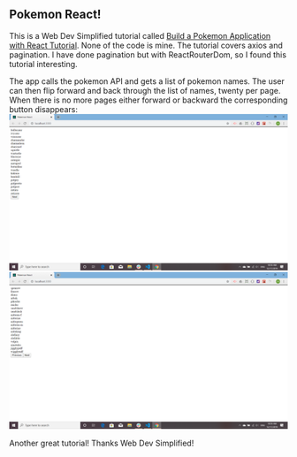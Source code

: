 ## Pokemon React!

This is a Web Dev Simplified tutorial called [Build a Pokemon Application with React Tutorial](https://www.youtube.com/watch?v=o3ZUc7zH8BE&t=41s). None of the code is mine. The tutorial covers axios and pagination. I have done pagination but with ReactRouterDom, so I found this tutorial interesting.

The app calls the pokemon API and gets a list of pokemon names. The user can then flip forward and back through the list of names, twenty per page. When there is no more pages either forward or backward the corresponding button disappears:
![beginning of list](src/images/forReadme/Screenshot-72.png)
![the next page](src/images/forReadme/Screenshot-73.png)

Another great tutorial! Thanks Web Dev Simplified!